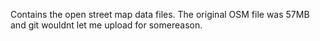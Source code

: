 Contains the open street map data files. The original OSM file was 57MB and git wouldnt let me upload for somereason. 
